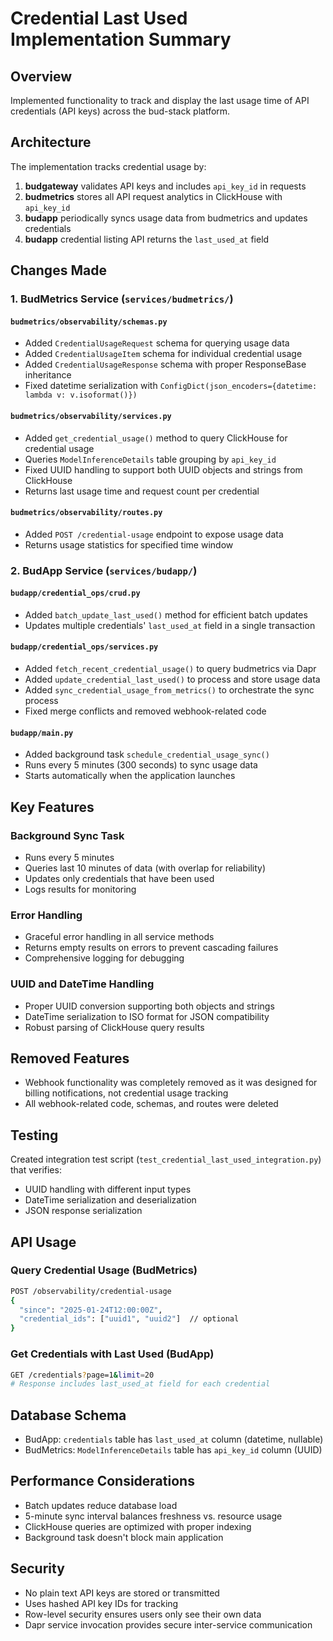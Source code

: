 # Credential Last Used Implementation Summary

## Overview
Implemented functionality to track and display the last usage time of API credentials (API keys) across the bud-stack platform.

## Architecture
The implementation tracks credential usage by:
1. **budgateway** validates API keys and includes `api_key_id` in requests
2. **budmetrics** stores all API request analytics in ClickHouse with `api_key_id`
3. **budapp** periodically syncs usage data from budmetrics and updates credentials
4. **budapp** credential listing API returns the `last_used_at` field

## Changes Made

### 1. BudMetrics Service (`services/budmetrics/`)

#### `budmetrics/observability/schemas.py`
- Added `CredentialUsageRequest` schema for querying usage data
- Added `CredentialUsageItem` schema for individual credential usage
- Added `CredentialUsageResponse` schema with proper ResponseBase inheritance
- Fixed datetime serialization with `ConfigDict(json_encoders={datetime: lambda v: v.isoformat()})`

#### `budmetrics/observability/services.py`
- Added `get_credential_usage()` method to query ClickHouse for credential usage
- Queries `ModelInferenceDetails` table grouping by `api_key_id`
- Fixed UUID handling to support both UUID objects and strings from ClickHouse
- Returns last usage time and request count per credential

#### `budmetrics/observability/routes.py`
- Added `POST /credential-usage` endpoint to expose usage data
- Returns usage statistics for specified time window

### 2. BudApp Service (`services/budapp/`)

#### `budapp/credential_ops/crud.py`
- Added `batch_update_last_used()` method for efficient batch updates
- Updates multiple credentials' `last_used_at` field in a single transaction

#### `budapp/credential_ops/services.py`
- Added `fetch_recent_credential_usage()` to query budmetrics via Dapr
- Added `update_credential_last_used()` to process and store usage data
- Added `sync_credential_usage_from_metrics()` to orchestrate the sync process
- Fixed merge conflicts and removed webhook-related code

#### `budapp/main.py`
- Added background task `schedule_credential_usage_sync()`
- Runs every 5 minutes (300 seconds) to sync usage data
- Starts automatically when the application launches

## Key Features

### Background Sync Task
- Runs every 5 minutes
- Queries last 10 minutes of data (with overlap for reliability)
- Updates only credentials that have been used
- Logs results for monitoring

### Error Handling
- Graceful error handling in all service methods
- Returns empty results on errors to prevent cascading failures
- Comprehensive logging for debugging

### UUID and DateTime Handling
- Proper UUID conversion supporting both objects and strings
- DateTime serialization to ISO format for JSON compatibility
- Robust parsing of ClickHouse query results

## Removed Features
- Webhook functionality was completely removed as it was designed for billing notifications, not credential usage tracking
- All webhook-related code, schemas, and routes were deleted

## Testing
Created integration test script (`test_credential_last_used_integration.py`) that verifies:
- UUID handling with different input types
- DateTime serialization and deserialization
- JSON response serialization

## API Usage

### Query Credential Usage (BudMetrics)
```bash
POST /observability/credential-usage
{
  "since": "2025-01-24T12:00:00Z",
  "credential_ids": ["uuid1", "uuid2"]  // optional
}
```

### Get Credentials with Last Used (BudApp)
```bash
GET /credentials?page=1&limit=20
# Response includes last_used_at field for each credential
```

## Database Schema
- BudApp: `credentials` table has `last_used_at` column (datetime, nullable)
- BudMetrics: `ModelInferenceDetails` table has `api_key_id` column (UUID)

## Performance Considerations
- Batch updates reduce database load
- 5-minute sync interval balances freshness vs. resource usage
- ClickHouse queries are optimized with proper indexing
- Background task doesn't block main application

## Security
- No plain text API keys are stored or transmitted
- Uses hashed API key IDs for tracking
- Row-level security ensures users only see their own data
- Dapr service invocation provides secure inter-service communication
